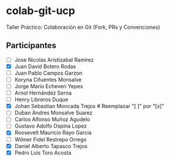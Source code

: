 # colab-git-ucp

Taller Práctico: Colaboración en Git (Fork, PRs y Convenciones)

## Participantes

- [ ] Jose Nicolas Aristizabal Ramirez
- [X] Juan David Botero Rodas
- [ ] Juan Pablo Campos Garzon
- [ ] Koryna Cifuentes Monsalve
- [ ] Jorge Mario Echeveri Yepes
- [ ] Arnol Hernández Serna
- [ ] Henry Libreros Duque
- [x] Johan Sebastian Moncada Trejos # Reemplazar "[ ]" por "[x]"
- [ ] Duban Andres Monsalve Suarez
- [ ] Carlos Alfonso Muñoz Agudelo
- [ ] Gustavo Adolfo Ospina Lopez
- [x] Roosevelt Mauricio Rayo Garcia
- [ ] Wilmer Fidel Restrepo Orrego
- [x] Daniel Alberto Tapasco Trejos
- [x] Pedro Luis Toro Acosta
